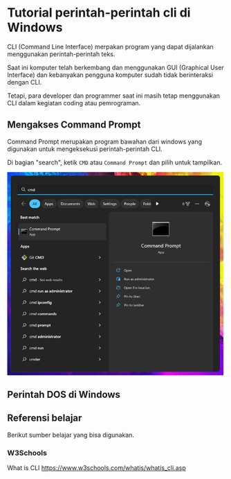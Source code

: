 # Tutorial perintah-perintah cli di Windows

CLI (Command Line Interface) merpakan program yang dapat dijalankan menggunakan perintah-perintah teks.

Saat ini komputer telah berkembang dan menggunakan GUI (Graphical User Interface) dan kebanyakan pengguna komputer sudah tidak berinteraksi dengan CLI.

Tetapi, para developer dan programmer saat ini masih tetap menggunakan CLI dalam kegiatan coding atau pemrograman.

## Mengakses Command Prompt

Command Prompt merupakan program bawahan dari windows yang digunakan untuk mengeksekusi perintah-perintah CLI.

Di bagian "search", ketik ```CMD``` atau ```Command Prompt``` dan pilih untuk tampilkan.

<img src="./start-cmd.png" width="500px" alt="start-cmd.png">

## Perintah DOS di Windows

## Referensi belajar

Berikut sumber belajar yang bisa digunakan.

### W3Schools
What is CLI
https://www.w3schools.com/whatis/whatis_cli.asp